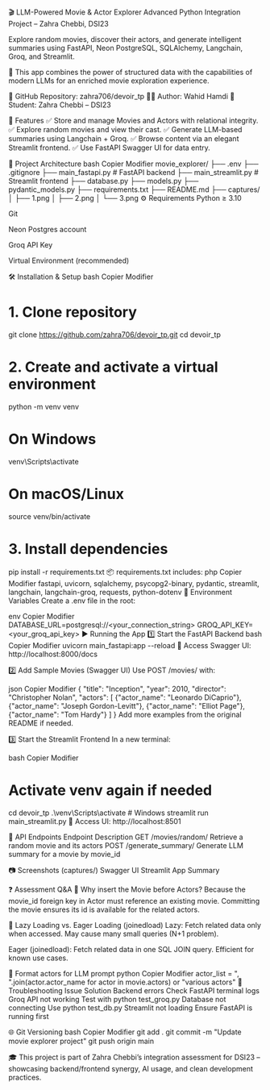 🎬 LLM-Powered Movie & Actor Explorer
Advanced Python Integration Project – Zahra Chebbi, DSI23

Explore random movies, discover their actors, and generate intelligent summaries using FastAPI, Neon PostgreSQL, SQLAlchemy, Langchain, Groq, and Streamlit.

🧠 This app combines the power of structured data with the capabilities of modern LLMs for an enriched movie exploration experience.

📁 GitHub Repository: zahra706/devoir_tp
👩‍💻 Author: Wahid Hamdi
📅 Student: Zahra Chebbi – DSI23

🚀 Features
✅ Store and manage Movies and Actors with relational integrity.
✅ Explore random movies and view their cast.
✅ Generate LLM-based summaries using Langchain + Groq.
✅ Browse content via an elegant Streamlit frontend.
✅ Use FastAPI Swagger UI for data entry.

🧱 Project Architecture
bash
Copier
Modifier
movie_explorer/
├── .env
├── .gitignore
├── main_fastapi.py        # FastAPI backend
├── main_streamlit.py      # Streamlit frontend
├── database.py
├── models.py
├── pydantic_models.py
├── requirements.txt
├── README.md
├── captures/
│   ├── 1.png
│   ├── 2.png
│   └── 3.png
⚙️ Requirements
Python ≥ 3.10

Git

Neon Postgres account

Groq API Key

Virtual Environment (recommended)

🛠️ Installation & Setup
bash
Copier
Modifier
# 1. Clone repository
git clone https://github.com/zahra706/devoir_tp.git
cd devoir_tp

# 2. Create and activate a virtual environment
python -m venv venv
# On Windows
venv\Scripts\activate
# On macOS/Linux
source venv/bin/activate

# 3. Install dependencies
pip install -r requirements.txt
📦 requirements.txt includes:
php
Copier
Modifier
fastapi, uvicorn, sqlalchemy, psycopg2-binary, pydantic,
streamlit, langchain, langchain-groq, requests, python-dotenv
🔐 Environment Variables
Create a .env file in the root:

env
Copier
Modifier
DATABASE_URL=postgresql://<your_connection_string>
GROQ_API_KEY=<your_groq_api_key>
▶️ Running the App
1️⃣ Start the FastAPI Backend
bash
Copier
Modifier
uvicorn main_fastapi:app --reload
📌 Access Swagger UI: http://localhost:8000/docs

2️⃣ Add Sample Movies (Swagger UI)
Use POST /movies/ with:

json
Copier
Modifier
{
  "title": "Inception",
  "year": 2010,
  "director": "Christopher Nolan",
  "actors": [
    {"actor_name": "Leonardo DiCaprio"},
    {"actor_name": "Joseph Gordon-Levitt"},
    {"actor_name": "Elliot Page"},
    {"actor_name": "Tom Hardy"}
  ]
}
Add more examples from the original README if needed.

3️⃣ Start the Streamlit Frontend
In a new terminal:

bash
Copier
Modifier
# Activate venv again if needed
cd devoir_tp
.\venv\Scripts\activate  # Windows
streamlit run main_streamlit.py
📌 Access UI: http://localhost:8501

🧪 API Endpoints
Endpoint	Description
GET /movies/random/	Retrieve a random movie and its actors
POST /generate_summary/	Generate LLM summary for a movie by movie_id

📷 Screenshots (captures/)
Swagger UI	Streamlit App	Summary

❓ Assessment Q&A
🔸 Why insert the Movie before Actors?
Because the movie_id foreign key in Actor must reference an existing movie. Committing the movie ensures its id is available for the related actors.

🔸 Lazy Loading vs. Eager Loading (joinedload)
Lazy: Fetch related data only when accessed. May cause many small queries (N+1 problem).

Eager (joinedload): Fetch related data in one SQL JOIN query. Efficient for known use cases.

🔸 Format actors for LLM prompt
python
Copier
Modifier
actor_list = ", ".join(actor.actor_name for actor in movie.actors) or "various actors"
🧩 Troubleshooting
Issue	Solution
Backend errors	Check FastAPI terminal logs
Groq API not working	Test with python test_groq.py
Database not connecting	Use python test_db.py
Streamlit not loading	Ensure FastAPI is running first

🌐 Git Versioning
bash
Copier
Modifier
git add .
git commit -m "Update movie explorer project"
git push origin main


🎓 This project is part of Zahra Chebbi’s integration assessment for DSI23 – showcasing backend/frontend synergy, AI usage, and clean development practices.
